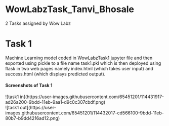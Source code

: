 # WowLabzTask_Tanvi_Bhosale
2 Tasks assigned by Wow Labz

<h1>Task 1</h1>
Machine Learning model coded in WowLabzTask1 jupyter file and then exported using pickle to a file name task1.pkl which is then deployed using flask in two web pages namely index.html (which takes user input) and success.html (which displays predicted output).
<h4>Screenshots of Task 1</h4>
![task1 in](https://user-images.githubusercontent.com/65451201/114431917-ad26a200-9bdd-11eb-9aa1-d9c0c307cbdf.png)<br>
![task1 out](https://user-images.githubusercontent.com/65451201/114432017-cd566100-9bdd-11eb-80b7-b9dd4216ad12.png)


